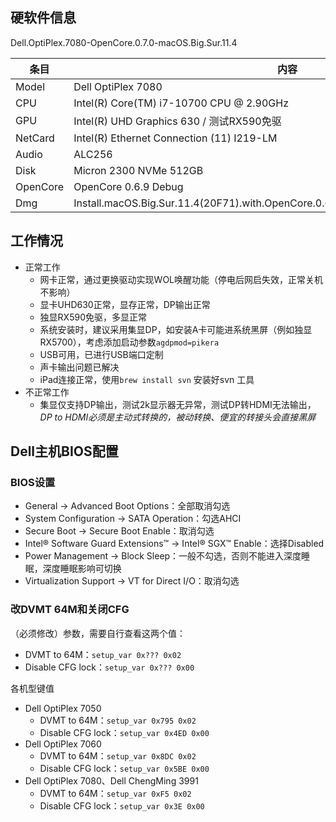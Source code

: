 ## 硬软件信息
Dell.OptiPlex.7080-OpenCore.0.7.0-macOS.Big.Sur.11.4

|   条目    |                                         内容                                         |
| -------- | ----------------------------------------------------------------------------------- |
| Model    | Dell OptiPlex 7080                                                                  |
| CPU      | Intel(R) Core(TM) i7-10700 CPU @ 2.90GHz                                            |
| GPU      | Intel(R) UHD Graphics 630    /    测试RX590免驱                                      |
| NetCard  | Intel(R) Ethernet Connection (11) I219-LM                                           |
| Audio    | ALC256                                                                              |
| Disk     | Micron 2300 NVMe 512GB                                                              |
| OpenCore | OpenCore 0.6.9 Debug                                                                |
| Dmg      | Install.macOS.Big.Sur.11.4(20F71).with.OpenCore.0.6.9.and.Clover.r5135.and.WEPE.dmg |



## 工作情况
- 正常工作
    - 网卡正常，通过更换驱动实现WOL唤醒功能（停电后网启失效，正常关机不影响）
    - 显卡UHD630正常，显存正常，DP输出正常
    - 独显RX590免驱，多显正常
    - 系统安装时，建议采用集显DP，如安装A卡可能进系统黑屏（例如独显RX5700），考虑添加启动参数`agdpmod=pikera`
    - USB可用，已进行USB端口定制
    - 声卡输出问题已解决
    - iPad连接正常，使用`brew install svn` 安装好svn 工具
- 不正常工作
    - 集显仅支持DP输出，测试2k显示器无异常，测试DP转HDMI无法输出，*DP to HDMI必须是主动式转换的，被动转换、便宜的转接头会直接黑屏*

## Dell主机BIOS配置
### BIOS设置
- General → Advanced Boot Options：全部取消勾选
- System Configuration → SATA Operation：勾选AHCI
- Secure Boot → Secure Boot Enable：取消勾选
- Intel® Software Guard Extensions™ → Intel® SGX™ Enable：选择Disabled
- Power Management → Block Sleep：一般不勾选，否则不能进入深度睡眠，深度睡眠影响可切换
- Virtualization Support → VT for Direct I/O：取消勾选
### 改DVMT 64M和关闭CFG
（必须修改）参数，需要自行查看这两个值：
- DVMT to 64M：`setup_var 0x??? 0x02`
- Disable CFG lock：`setup_var 0x??? 0x00`

各机型键值

- Dell OptiPlex 7050
    - DVMT to 64M：`setup_var 0x795 0x02`
    - Disable CFG lock：`setup_var 0x4ED 0x00`
- Dell OptiPlex 7060
    - DVMT to 64M：`setup_var 0x8DC 0x02`
    - Disable CFG lock：`setup_var 0x5BE 0x00`
- Dell OptiPlex 7080、Dell ChengMing 3991
    - DVMT to 64M：`setup_var 0xF5 0x02`
    - Disable CFG lock：`setup_var 0x3E 0x00`
